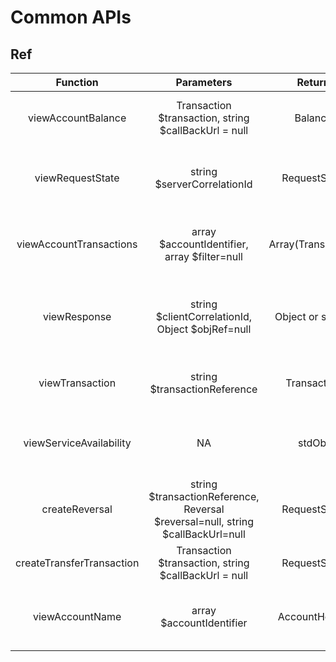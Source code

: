 # Common APIs

## Ref

|         Function          |                                   Parameters                                    |       Return       |                             Description                             |
| :-----------------------: | :-----------------------------------------------------------------------------: | :----------------: | :-----------------------------------------------------------------: |
|    viewAccountBalance     |              Transaction $transaction, string $callBackUrl = null               |      Balance       |           Returns the balances for the specified account.           |
|     viewRequestState      |                           string $serverCorrelationId                           |    RequestState    | Retrieves the state of a request for a given Server Correlation Id. |
|  viewAccountTransactions  |                  array $accountIdentifier, array $filter=null                   | Array(Transaction) |         Returns a set of transactions for a given account.          |
|       viewResponse        |                string $clientCorrelationId, Object $objRef=null                 |  Object or stdObj  | Retrieves a representation of the resource assuming that it exists. |
|      viewTransaction      |                          string $transactionReference                           |    Transaction     |             Get transaction object using reference id.              |
|  viewServiceAvailability  |                                       NA                                        |       stdObj       | To determine the availability of the service from the API provider. |
|      createReversal       | string $transactionReference, Reversal $reversal=null, string $callBackUrl=null |    RequestState    |       To reverse a merchant transaction in failure scenarios.       |
| createTransferTransaction |              Transaction $transaction, string $callBackUrl = null               |    RequestState    |                    To make transfer transaction.                    |
|      viewAccountName      |                            array $accountIdentifier                             |   AccountHolder    |     retrieve the name of the intended recipient of a transfer.      |
